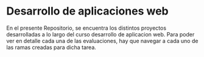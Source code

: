 # Desarrollo de aplicaciones web

En el presente Repositorio, se encuentra los distintos proyectos desarrolladas a lo largo del curso desarrollo de aplicacion web. Para poder ver en detalle cada una de las evaluaciones, hay que navegar a cada uno de las ramas creadas para dicha tarea.

